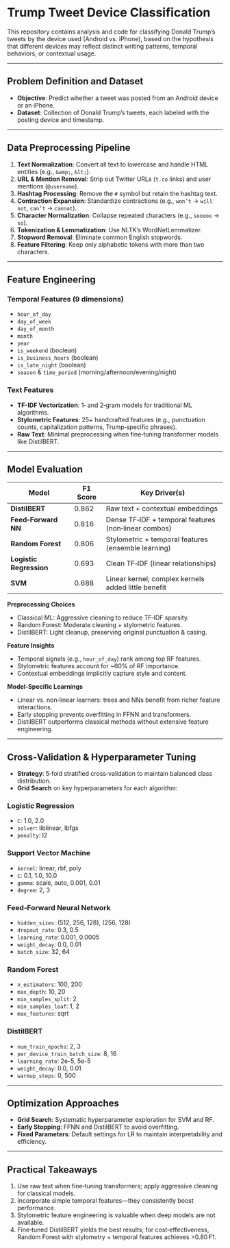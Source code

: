 

# Trump Tweet Device Classification

This repository contains analysis and code for classifying Donald Trump’s tweets by the device used (Android vs. iPhone), based on the hypothesis that different devices may reflect distinct writing patterns, temporal behaviors, or contextual usage.

---

## Problem Definition and Dataset

* **Objective**: Predict whether a tweet was posted from an Android device or an iPhone.
* **Dataset**: Collection of Donald Trump’s tweets, each labeled with the posting device and timestamp.

---

## Data Preprocessing Pipeline

1. **Text Normalization**: Convert all text to lowercase and handle HTML entities (e.g., `&amp;`, `&lt;`).
2. **URL & Mention Removal**: Strip out Twitter URLs (`t.co` links) and user mentions (`@username`).
3. **Hashtag Processing**: Remove the `#` symbol but retain the hashtag text.
4. **Contraction Expansion**: Standardize contractions (e.g., `won’t` → `will not`, `can’t` → `cannot`).
5. **Character Normalization**: Collapse repeated characters (e.g., `sooooo` → `so`).
6. **Tokenization & Lemmatization**: Use NLTK’s WordNetLemmatizer.
7. **Stopword Removal**: Eliminate common English stopwords.
8. **Feature Filtering**: Keep only alphabetic tokens with more than two characters.

---

## Feature Engineering

### Temporal Features (9 dimensions)

* `hour_of_day`
* `day_of_week`
* `day_of_month`
* `month`
* `year`
* `is_weekend` (boolean)
* `is_business_hours` (boolean)
* `is_late_night` (boolean)
* `season` & `time_period` (morning/afternoon/evening/night)

### Text Features

* **TF-IDF Vectorization**: 1‑ and 2‑gram models for traditional ML algorithms.
* **Stylometric Features**: 25+ handcrafted features (e.g., punctuation counts, capitalization patterns, Trump‑specific phrases).
* **Raw Text**: Minimal preprocessing when fine‑tuning transformer models like DistilBERT.

---

## Model Evaluation

| Model                   | F1 Score | Key Driver(s)                                        |
| ----------------------- | -------- | ---------------------------------------------------- |
| **DistilBERT**          | 0.862    | Raw text + contextual embeddings                     |
| **Feed‑Forward NN**     | 0.816    | Dense TF‑IDF + temporal features (non‑linear combos) |
| **Random Forest**       | 0.806    | Stylometric + temporal features (ensemble learning)  |
| **Logistic Regression** | 0.693    | Clean TF‑IDF (linear relationships)                  |
| **SVM**                 | 0.688    | Linear kernel; complex kernels added little benefit  |

**Preprocessing Choices**

* Classical ML: Aggressive cleaning to reduce TF‑IDF sparsity.
* Random Forest: Moderate cleaning + stylometric features.
* DistilBERT: Light cleanup, preserving original punctuation & casing.

**Feature Insights**

* Temporal signals (e.g., `hour_of_day`) rank among top RF features.
* Stylometric features account for \~60% of RF importance.
* Contextual embeddings implicitly capture style and content.

**Model‑Specific Learnings**

* Linear vs. non‑linear learners: trees and NNs benefit from richer feature interactions.
* Early stopping prevents overfitting in FFNN and transformers.
* DistilBERT outperforms classical methods without extensive feature engineering.

---

## Cross‑Validation & Hyperparameter Tuning

* **Strategy**: 5‑fold stratified cross‑validation to maintain balanced class distribution.
* **Grid Search** on key hyperparameters for each algorithm:

### Logistic Regression

* `C`: 1.0, 2.0
* `solver`: liblinear, lbfgs
* `penalty`: l2

### Support Vector Machine

* `kernel`: linear, rbf, poly
* `C`: 0.1, 1.0, 10.0
* `gamma`: scale, auto, 0.001, 0.01
* `degree`: 2, 3

### Feed‑Forward Neural Network

* `hidden_sizes`: (512, 256, 128), (256, 128)
* `dropout_rate`: 0.3, 0.5
* `learning_rate`: 0.001, 0.0005
* `weight_decay`: 0.0, 0.01
* `batch_size`: 32, 64

### Random Forest

* `n_estimators`: 100, 200
* `max_depth`: 10, 20
* `min_samples_split`: 2
* `min_samples_leaf`: 1, 2
* `max_features`: sqrt

### DistilBERT

* `num_train_epochs`: 2, 3
* `per_device_train_batch_size`: 8, 16
* `learning_rate`: 2e-5, 5e-5
* `weight_decay`: 0.0, 0.01
* `warmup_steps`: 0, 500

---

## Optimization Approaches

* **Grid Search**: Systematic hyperparameter exploration for SVM and RF.
* **Early Stopping**: FFNN and DistilBERT to avoid overfitting.
* **Fixed Parameters**: Default settings for LR to maintain interpretability and efficiency.

---

## Practical Takeaways

1. Use raw text when fine‑tuning transformers; apply aggressive cleaning for classical models.
2. Incorporate simple temporal features—they consistently boost performance.
3. Stylometric feature engineering is valuable when deep models are not available.
4. Fine‑tuned DistilBERT yields the best results; for cost‑effectiveness, Random Forest with stylometry + temporal features achieves >0.80 F1.

